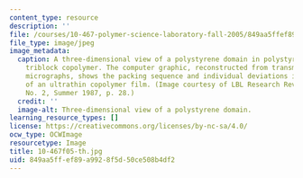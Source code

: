 ```yaml
---
content_type: resource
description: ''
file: /courses/10-467-polymer-science-laboratory-fall-2005/849aa5ffef89a9928f5d50ce508b4df2_10-467f05-th.jpg
file_type: image/jpeg
image_metadata:
  caption: A three-dimensional view of a polystyrene domain in polystyrene/polybutadiene
    triblock copolymer. The computer graphic, reconstructed from transmission electron
    micrographs, shows the packing sequence and individual deviations in the microstructure
    of an ultrathin copolymer film. (Image courtesy of LBL Research Review, Vol. 12,
    No. 2, Summer 1987, p. 28.)
  credit: ''
  image-alt: Three-dimensional view of a polystyrene domain.
learning_resource_types: []
license: https://creativecommons.org/licenses/by-nc-sa/4.0/
ocw_type: OCWImage
resourcetype: Image
title: 10-467f05-th.jpg
uid: 849aa5ff-ef89-a992-8f5d-50ce508b4df2
---
```

